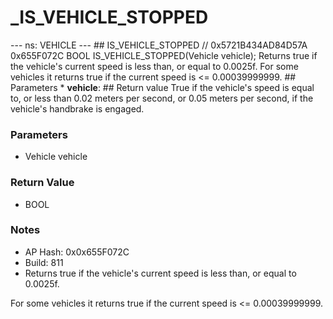 # _IS_VEHICLE_STOPPED

--- ns: VEHICLE --- ## IS_VEHICLE_STOPPED  // 0x5721B434AD84D57A 0x655F072C BOOL IS_VEHICLE_STOPPED(Vehicle vehicle);  Returns true if the vehicle's current speed is less than, or equal to 0.0025f. For some vehicles it returns true if the current speed is <= 0.00039999999.  ## Parameters * **vehicle**:  ## Return value True if the vehicle's speed is equal to, or less than 0.02 meters per second, or 0.05 meters per second, if the vehicle's handbrake is engaged.

### Parameters
* Vehicle vehicle

### Return Value
* BOOL

### Notes
* AP Hash: 0x0x655F072C
* Build: 811
* Returns true if the vehicle's current speed is less than, or equal to 0.0025f.

For some vehicles it returns true if the current speed is <= 0.00039999999.

